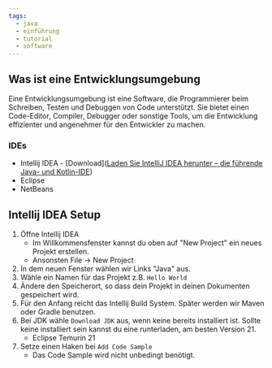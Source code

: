 ```yaml
---
tags:
  - java
  - einführung
  - tutorial
  - software
---
```


## Was ist eine Entwicklungsumgebung
Eine Entwicklungsumgebung ist eine Software, die Programmierer beim Schreiben, Testen und Debuggen von Code unterstützt. 
Sie bietet einen Code-Editor, Compiler, Debugger oder sonstige Tools, um die Entwicklung effizienter und angenehmer für den Entwickler zu machen.

### IDEs
- Intellij IDEA - [Download]([Laden Sie IntelliJ IDEA herunter – die führende Java- und Kotlin-IDE](https://www.jetbrains.com/de-de/idea/download/?section=windows))
- Eclipse
- NetBeans

## Intellij IDEA Setup
1. Öffne Intellij IDEA 
	- Im Willkommensfenster kannst du oben auf "New Project" ein neues Projekt erstellen.
	- Ansonsten File -> New Project
2. In dem neuen Fenster wählen wir Links "Java" aus.
3. Wähle ein Namen für das Projekt z.B. ``Hello World``
4. Ändere den Speicherort, so dass dein Projekt in deinen Dokumenten gespeichert wird.
5. Für den Anfang reicht das Intellij Build System. Später werden wir Maven oder Gradle benutzen.
6. Bei JDK wähle ``Download JDK`` aus, wenn keine bereits installiert ist. Sollte keine installiert sein kannst du eine runterladen, am besten Version 21.
	- Eclipse Temurin 21
7.  Setze einen Haken bei ``Add Code Sample`` 
	- Das Code Sample wird nicht unbedingt benötigt.
	